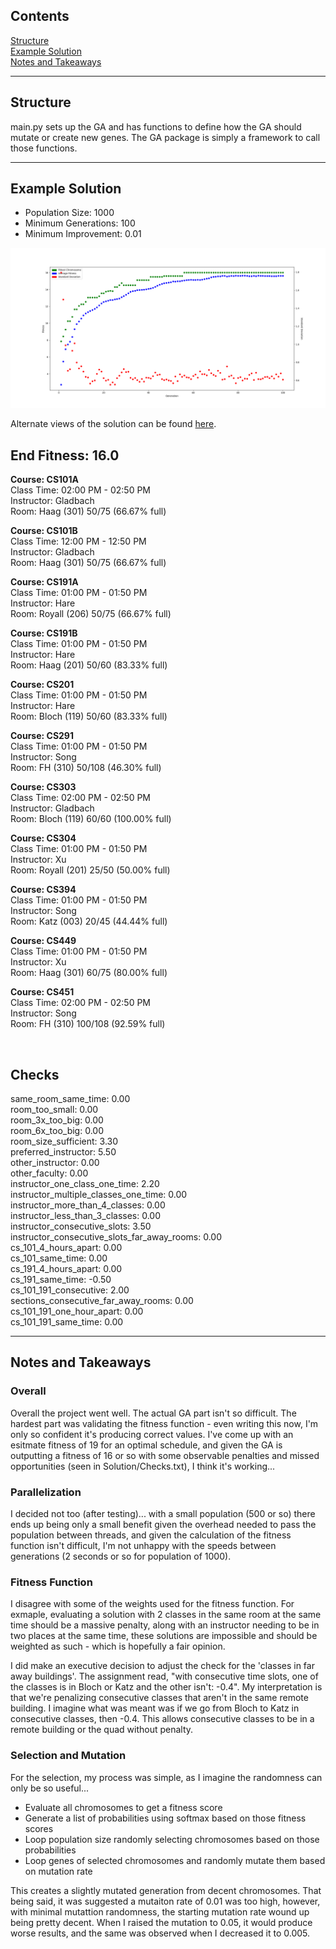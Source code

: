 ## Contents

[Structure](#structure)  
[Example Solution](#example-solution)  
[Notes and Takeaways](#notes-and-takeaways)

---

## Structure
main.py sets up the GA and has functions to define how the GA should mutate or create new genes. The GA package is simply a framework to call those functions.

---

## Example Solution

- Population Size: 1000  
- Minimum Generations: 100  
- Minimum Improvement: 0.01  

<img src="https://github.com/nosv1/seagraves_intro_to_ai/blob/master/HW2_GeneticAlogorithm/GA%201000x100%200o01.png?raw=true">

Alternate views of the solution can be found [here](https://github.com/nosv1/seagraves_intro_to_ai/tree/master/HW2_GeneticAlogorithm/Solution).

## **End Fitness: 16.0** 

**Course: CS101A**  
Class Time: 02:00 PM - 02:50 PM  
Instructor: Gladbach  
Room: Haag (301) 50/75 (66.67% full)  

**Course: CS101B**  
Class Time: 12:00 PM - 12:50 PM  
Instructor: Gladbach  
Room: Haag (301) 50/75 (66.67% full)  

**Course: CS191A**  
Class Time: 01:00 PM - 01:50 PM  
Instructor: Hare  
Room: Royall (206) 50/75 (66.67% full)  

**Course: CS191B**  
Class Time: 01:00 PM - 01:50 PM  
Instructor: Hare  
Room: Haag (201) 50/60 (83.33% full)  

**Course: CS201**  
Class Time: 01:00 PM - 01:50 PM  
Instructor: Hare  
Room: Bloch (119) 50/60 (83.33% full)  

**Course: CS291**  
Class Time: 01:00 PM - 01:50 PM  
Instructor: Song  
Room: FH (310) 50/108 (46.30% full)  

**Course: CS303**  
Class Time: 02:00 PM - 02:50 PM  
Instructor: Gladbach  
Room: Bloch (119) 60/60 (100.00% full)  

**Course: CS304**  
Class Time: 01:00 PM - 01:50 PM  
Instructor: Xu  
Room: Royall (201) 25/50 (50.00% full)  

**Course: CS394**  
Class Time: 01:00 PM - 01:50 PM  
Instructor: Song  
Room: Katz (003) 20/45 (44.44% full)  

**Course: CS449**  
Class Time: 01:00 PM - 01:50 PM  
Instructor: Xu  
Room: Haag (301) 60/75 (80.00% full)  

**Course: CS451**  
Class Time: 02:00 PM - 02:50 PM  
Instructor: Song  
Room: FH (310) 100/108 (92.59% full)  

</br>

## Checks
same_room_same_time: 0.00  
room_too_small: 0.00  
room_3x_too_big: 0.00  
room_6x_too_big: 0.00  
room_size_sufficient: 3.30  
preferred_instructor: 5.50  
other_instructor: 0.00  
other_faculty: 0.00  
instructor_one_class_one_time: 2.20  
instructor_multiple_classes_one_time: 0.00  
instructor_more_than_4_classes: 0.00  
instructor_less_than_3_classes: 0.00  
instructor_consecutive_slots: 3.50  
instructor_consecutive_slots_far_away_rooms: 0.00  
cs_101_4_hours_apart: 0.00  
cs_101_same_time: 0.00  
cs_191_4_hours_apart: 0.00  
cs_191_same_time: -0.50  
cs_101_191_consecutive: 2.00  
sections_consecutive_far_away_rooms: 0.00  
cs_101_191_one_hour_apart: 0.00  
cs_101_191_same_time: 0.00  

---

## Notes and Takeaways

### **Overall**
Overall the project went well. The actual GA part isn't so difficult. The hardest part was validating the fitness function - even writing this now, I'm only so confident it's producing correct values. I've come up with an esitmate fitness of 19 for an optimal schedule, and given the GA is outputting a fitness of 16 or so with some observable penalties and missed opportunities (seen in Solution/Checks.txt), I think it's working...

### **Parallelization**
I decided not too (after testing)... with a small population (500 or so) there ends up being only a small benefit given the overhead needed to pass the population between threads, and given the calculation of the fitness function isn't difficult, I'm not unhappy with the speeds between generations (2 seconds or so for population of 1000).

### **Fitness Function**
I disagree with some of the weights used for the fitness function. For exmaple, evaluating a solution with 2 classes in the same room at the same time should be a massive penalty, along with an instructor needing to be in two places at the same time, these solutions are impossible and should be weighted as such - which is hopefully a fair opinion.

I did make an executive decision to adjust the check for the 'classes in far away buildings'. The assignment read, "with consecutive time slots, one of the classes is in Bloch or Katz and the other isn't: -0.4". My interpretation is that we're penalizing consecutive classes that aren't in the same remote building. I imagine what was meant was if we go from Bloch to Katz in consecutive classes, then -0.4. This allows consecutive classes to be in a remote building or the quad without penalty.

### **Selection and Mutation**
For the selection, my process was simple, as I imagine the randomness can only be so useful... 
- Evaluate all chromosomes to get a fitness score
- Generate a list of probabilities using softmax based on those fitness scores
- Loop population size randomly selecting chromosomes based on those probabilities
- Loop genes of selected chromosomes and randomly mutate them based on mutation rate

This creates a slightly mutated generation from decent chromosomes. That being said, it was suggested a mutaiton rate of 0.01 was too high, however, with minimal mutattion randomness, the starting mutation rate wound up being pretty decent. When I raised the mutation to 0.05, it would produce worse results, and the same was observed when I decreased it to 0.005.

